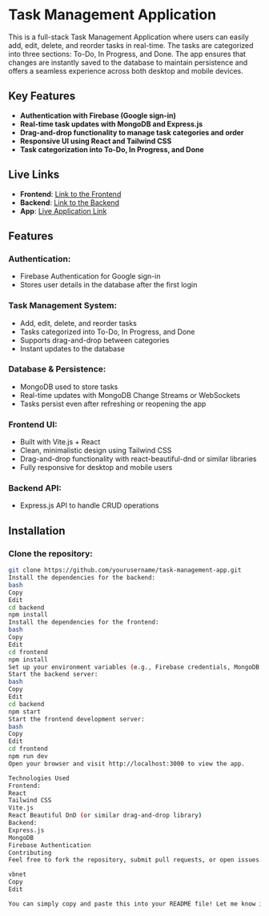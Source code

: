 # Task Management Application

This is a full-stack Task Management Application where users can easily add, edit, delete, and reorder tasks in real-time. The tasks are categorized into three sections: To-Do, In Progress, and Done. The app ensures that changes are instantly saved to the database to maintain persistence and offers a seamless experience across both desktop and mobile devices.

## Key Features

- **Authentication with Firebase (Google sign-in)**
- **Real-time task updates with MongoDB and Express.js**
- **Drag-and-drop functionality to manage task categories and order**
- **Responsive UI using React and Tailwind CSS**
- **Task categorization into To-Do, In Progress, and Done**

## Live Links

- **Frontend**: [Link to the Frontend](#)
- **Backend**: [Link to the Backend](#)
- **App**: [Live Application Link](#)

## Features

### Authentication:
- Firebase Authentication for Google sign-in
- Stores user details in the database after the first login

### Task Management System:
- Add, edit, delete, and reorder tasks
- Tasks categorized into To-Do, In Progress, and Done
- Supports drag-and-drop between categories
- Instant updates to the database

### Database & Persistence:
- MongoDB used to store tasks
- Real-time updates with MongoDB Change Streams or WebSockets
- Tasks persist even after refreshing or reopening the app

### Frontend UI:
- Built with Vite.js + React
- Clean, minimalistic design using Tailwind CSS
- Drag-and-drop functionality with react-beautiful-dnd or similar libraries
- Fully responsive for desktop and mobile users

### Backend API:
- Express.js API to handle CRUD operations

## Installation

### Clone the repository:
```bash
git clone https://github.com/yourusername/task-management-app.git
Install the dependencies for the backend:
bash
Copy
Edit
cd backend
npm install
Install the dependencies for the frontend:
bash
Copy
Edit
cd frontend
npm install
Set up your environment variables (e.g., Firebase credentials, MongoDB URI) in .env files for both the frontend and backend.
Start the backend server:
bash
Copy
Edit
cd backend
npm start
Start the frontend development server:
bash
Copy
Edit
cd frontend
npm run dev
Open your browser and visit http://localhost:3000 to view the app.

Technologies Used
Frontend:
React
Tailwind CSS
Vite.js
React Beautiful DnD (or similar drag-and-drop library)
Backend:
Express.js
MongoDB
Firebase Authentication
Contributing
Feel free to fork the repository, submit pull requests, or open issues. Please follow the code style and best practices, and ensure all changes are well-documented.

vbnet
Copy
Edit

You can simply copy and paste this into your README file! Let me know if you'd like to make any changes.

